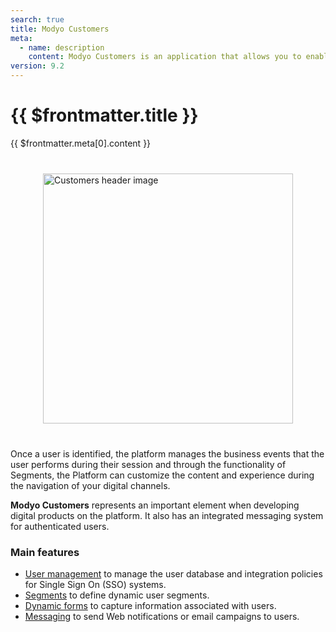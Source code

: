```yaml
---
search: true
title: Modyo Customers
meta:
  - name: description
    content: Modyo Customers is an application that allows you to enable user authentication for sites created in Modyo, either through its internal account registration system or through its business integrations to Single Sign On (SSO) systems. 
version: 9.2
---
```


# {{ $frontmatter.title }}

{{ $frontmatter.meta[0].content }}

<img src="/assets/img/customers/header.jpg" alt="Customers header image" style="margin: 40px auto; width: 400px; display: block;">

Once a user is identified, the platform manages the business events that the user performs during their session and through the functionality of Segments, the Platform can customize the content and experience during the navigation of your digital channels.

**Modyo Customers** represents an important element when developing digital products on the platform. It also has an integrated messaging system for authenticated users.

### Main features

- [User management](/en/platform/customers/users.html) to manage the user database and integration policies for Single Sign On (SSO) systems.
- [Segments](/en/platform/customers/segments.html) to define dynamic user segments.
- [Dynamic forms](/en/platform/customers/forms.html) to capture information associated with users.
- [Messaging](/en/platform/customers/messaging.html) to send Web notifications or email campaigns to users.
